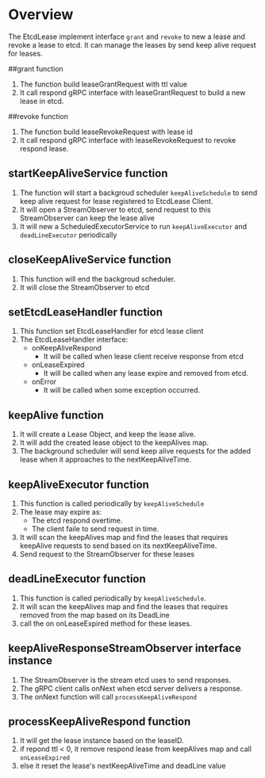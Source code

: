 # Overview
The EtcdLease implement interface `grant` and `revoke` to new a lease and revoke a lease to etcd.
It can manage the leases by send keep alive request for leases.

##grant function
1. The function build leaseGrantRequest with ttl value
2. It call respond gRPC interface with leaseGrantRequest to build a new lease in etcd.

##revoke function
1. The function build leaseRevokeRequest with lease id
2. It call respond gRPC interface with leaseRevokeRequest to revoke respond lease.

## startKeepAliveService function
1. The function will start a backgroud scheduler `keepAliveSchedule` to send keep alive request for lease registered to EtcdLease Client.
2. It will open a StreamObserver to etcd, send request to this StreamObserver can keep the lease alive
3. It will new a ScheduledExecutorService to run `keepAliveExecutor` and `deadLineExecutor` periodically

## closeKeepAliveService function
1. This function will end the backgroud scheduler.
2. It will close the StreamObserver to etcd

## setEtcdLeaseHandler function
1. This function set EtcdLeaseHandler for etcd lease client
2. The EtcdLeaseHandler interface:
     * onKeepAliveRespond
         - It will be called when lease client receive response from etcd
     * onLeaseExpired
         - It will be called when any lease expire and removed from etcd.
     * onError
         - It will be called when some exception occurred.

## keepAlive function
1. It will create a Lease Object, and keep the lease alive.
2. It will add the created lease object to the keepAlives map.
3. The background scheduler will send keep alive requests for the added lease when it approaches to the nextKeepAliveTime.

## keepAliveExecutor function
1. This function is called periodically by `keepAliveSchedule`
2. The lease may expire as:
     * The etcd respond overtime.
     * The client faile to send request in time.
3. It will scan the keepAlives map and find the leases that requires keepAlive requests to send based on its nextKeepAliveTime.
4. Send request to the StreamObserver for these leases

## deadLineExecutor function
1. This function is called periodically by `keepAliveSchedule`.
2. It will scan the keepAlives map and find the leases that requires removed from the map based on its DeadLine
3. call the on onLeaseExpired method for these leases.

## keepAliveResponseStreamObserver interface instance
1. The StreamObserver is the stream etcd uses to send responses.
2. The gRPC client calls onNext when etcd server delivers a response.
3. The onNext function will call `processKeepAliveRespond`

## processKeepAliveRespond function
1. It will get the lease instance based on the leaseID.
2. if repond ttl < 0, it remove respond lease from keepAlives map and call `onLeaseExpired`
3. else it reset the lease's nextKeepAliveTime and deadLine value